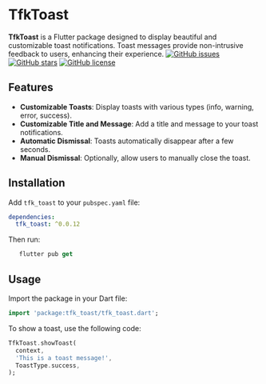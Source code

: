 
# TfkToast

**TfkToast** is a Flutter package designed to display beautiful and customizable toast notifications. Toast messages provide non-intrusive feedback to users, enhancing their experience.
[![GitHub issues](https://img.shields.io/github/issues/tfkcodes/tfk_toast)](https://github.com/tfkcodes/tfk_toast/issues)
[![GitHub stars](https://img.shields.io/github/stars/tfkcodes/tfk_toast)](https://github.com/tfkcodes/tfk_toast/stargazers)
[![GitHub license](https://img.shields.io/github/license/tfkcodes/tfk_toast)](https://github.com/tfkcodes/tfk_toast/blob/main/LICENSE)

## Features

- **Customizable Toasts**: Display toasts with various types (info, warning, error, success).
- **Customizable Title and Message**: Add a title and message to your toast notifications.
- **Automatic Dismissal**: Toasts automatically disappear after a few seconds.
- **Manual Dismissal**: Optionally, allow users to manually close the toast.

## Installation

Add `tfk_toast` to your `pubspec.yaml` file:

```yaml
dependencies:
  tfk_toast: ^0.0.12
```

Then run:

```dart
   flutter pub get
```

## Usage

Import the package in your Dart file:

```dart
import 'package:tfk_toast/tfk_toast.dart';
```

To show a toast, use the following code:

```dart
TfkToast.showToast(
  context,
  'This is a toast message!',
  ToastType.success,
);
```